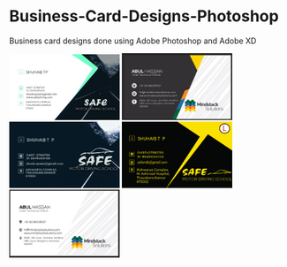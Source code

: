 # Business-Card-Designs-Photoshop
Business card designs done using Adobe Photoshop and Adobe XD

<img src="/first.jpg" width="200"/> <img src="/Second.JPG" width="200"/> <img src="/12.jpg" width="200"/> <img src="/safe11.jpg" width="200"/> <img src="/Fourth.JPG" width="200"/> 
